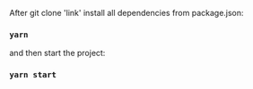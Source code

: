 
After git clone 'link' install all dependencies from package.json:
### `yarn`

and then start the project:
### `yarn start`

